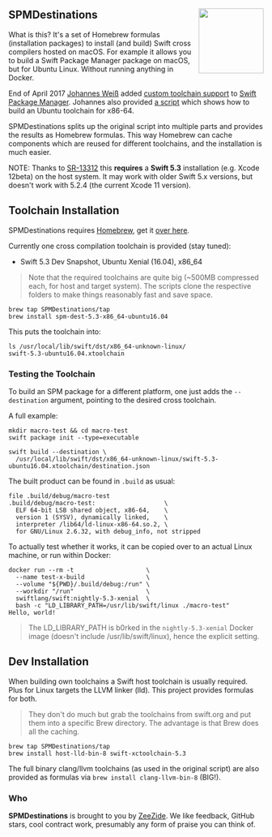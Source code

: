 <h2>SPMDestinations
  <img src="http://zeezide.com/img/SwiftXcodePkgIcon.svg"
       align="right" width="128" height="128" />
</h2>

What is this? It's a set of Homebrew formulas (installation packages) to install
(and build) Swift cross compilers hosted on macOS.
For example it allows you to build a Swift Package Manager package on macOS,
but for Ubuntu Linux. Without running anything in Docker.

End of April 2017
[Johannes Weiß](https://github.com/weissi)
added
[custom toolchain support](https://github.com/apple/swift-package-manager/pull/1098)
to 
[Swift Package Manager](https://github.com/apple/swift-package-manager).
Johannes also provided 
[a script](https://github.com/apple/swift-package-manager/blob/master/Utilities/build_ubuntu_cross_compilation_toolchain)
which shows how to build an Ubuntu toolchain for x86-64.

SPMDestinations splits up the original script into multiple parts and provides
the results as Homebrew formulas. This way Homebrew can cache components which
are reused for different toolchains, and the installation is much easier.

NOTE: Thanks to [SR-13312](https://bugs.swift.org/browse/SR-13312) this 
      **requires** a **Swift 5.3** installation (e.g. Xcode 12beta) on the host 
      system.
      It may work with older Swift 5.x versions, but doesn't work with 5.2.4
      (the current Xcode 11 version).


## Toolchain Installation

SPMDestinations requires [Homebrew](https://brew.sh),
get it [over here](https://brew.sh).

Currently one cross compilation toolchain is provided (stay tuned):
- Swift 5.3 Dev Snapshot, Ubuntu Xenial (16.04), x86_64

> Note that the required toolchains are quite big (~500MB compressed each, for
> host and target system).
> The scripts clone the respective folders to make things reasonably fast and
> save space.

```shell
brew tap SPMDestinations/tap
brew install spm-dest-5.3-x86_64-ubuntu16.04
```

This puts the toolchain into:
```shell
ls /usr/local/lib/swift/dst/x86_64-unknown-linux/
swift-5.3-ubuntu16.04.xtoolchain
```

### Testing the Toolchain

To build an SPM package for a different platform,
one just adds the `--destination` argument, pointing to the desired
cross toolchain.

A full example:
```shell
mkdir macro-test && cd macro-test
swift package init --type=executable

swift build --destination \
  /usr/local/lib/swift/dst/x86_64-unknown-linux/swift-5.3-ubuntu16.04.xtoolchain/destination.json
```

The built product can be found in `.build` as usual:
```shell
file .build/debug/macro-test
.build/debug/macro-test:                   \
  ELF 64-bit LSB shared object, x86-64,    \
  version 1 (SYSV), dynamically linked,    \
  interpreter /lib64/ld-linux-x86-64.so.2, \
  for GNU/Linux 2.6.32, with debug_info, not stripped
```

To actually test whether it works, it can be copied over to an actual Linux
machine, or run within Docker:
```shell
docker run --rm -t                    \
  --name test-x-build                 \
  --volume "${PWD}/.build/debug:/run" \
  --workdir "/run"                    \
  swiftlang/swift:nightly-5.3-xenial  \
  bash -c "LD_LIBRARY_PATH=/usr/lib/swift/linux ./macro-test"
Hello, world!
```
> The LD_LIBRARY_PATH is b0rked in the `nightly-5.3-xenial` Docker image
> (doesn't include /usr/lib/swift/linux),
> hence the explicit setting.


## Dev Installation

When building own toolchains a Swift host toolchain is usually required.
Plus for Linux targets the LLVM linker (lld).
This project provides formulas for both.

> They don't do much but grab the toolchains from swift.org and put them into a
> specific Brew directory. The advantage is that Brew does all the caching.

```shell
brew tap SPMDestinations/tap
brew install host-lld-bin-8 swift-xctoolchain-5.3
```

The full binary clang/llvm toolchains (as used in the original script)
are also provided as formulas via `brew install clang-llvm-bin-8` (BIG!).


### Who

**SPMDestinations** is brought to you by
[ZeeZide](http://zeezide.de).
We like feedback, GitHub stars, cool contract work,
presumably any form of praise you can think of.

